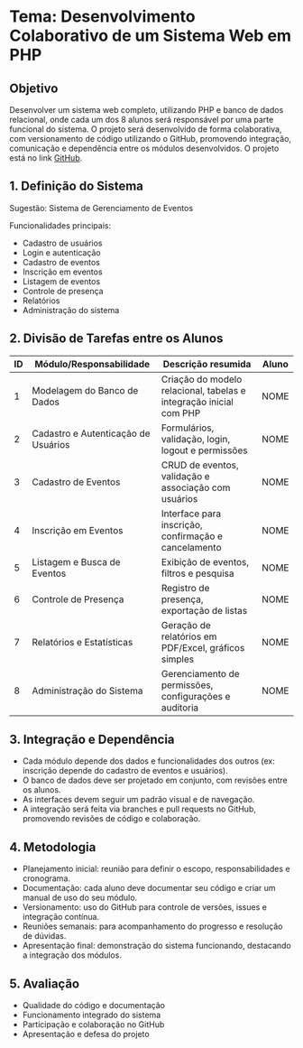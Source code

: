 # Tema: Desenvolvimento Colaborativo de um Sistema Web em PHP #

## Objetivo ##

Desenvolver um sistema web completo, utilizando PHP e banco de dados relacional, onde cada um dos 8 alunos será responsável por uma parte funcional do sistema. O projeto será desenvolvido de forma colaborativa, com versionamento de código utilizando o GitHub, promovendo integração, comunicação e dependência entre os módulos desenvolvidos. O projeto está no link [GitHub](https://github.com/luiscla1987/cedup-info3).

## 1. Definição do Sistema ##

Sugestão: Sistema de Gerenciamento de Eventos

Funcionalidades principais:
- Cadastro de usuários
- Login e autenticação
- Cadastro de eventos
- Inscrição em eventos
- Listagem de eventos
- Controle de presença
- Relatórios
- Administração do sistema

## 2. Divisão de Tarefas entre os Alunos ##

| ID | Módulo/Responsabilidade | Descrição resumida  | Aluno |
| ------------- | ------------- |------------- | ------------- |
| 1	| Modelagem do Banco de Dados |	Criação do modelo relacional, tabelas e integração inicial com PHP | NOME  |
| 2	| Cadastro e Autenticação de Usuários |	Formulários, validação, login, logout e permissões  | NOME  |
| 3	| Cadastro de Eventos |	CRUD de eventos, validação e associação com usuários | NOME  |
| 4	| Inscrição em Eventos | Interface para inscrição, confirmação e cancelamento  | NOME  |
| 5	| Listagem e Busca de Eventos |	Exibição de eventos, filtros e pesquisa  |  NOME  |
| 6	| Controle de Presença | Registro de presença, exportação de listas  |  NOME  |
| 7	| Relatórios e Estatísticas | Geração de relatórios em PDF/Excel, gráficos simples |  NOME  |
| 8	| Administração do Sistema | Gerenciamento de permissões, configurações e auditoria  |  NOME  |

## 3. Integração e Dependência ##

- Cada módulo depende dos dados e funcionalidades dos outros (ex: inscrição depende do cadastro de eventos e usuários).
- O banco de dados deve ser projetado em conjunto, com revisões entre os alunos.
- As interfaces devem seguir um padrão visual e de navegação.
- A integração será feita via branches e pull requests no GitHub, promovendo revisões de código e colaboração.

## 4. Metodologia ##
- Planejamento inicial: reunião para definir o escopo, responsabilidades e cronograma.
- Documentação: cada aluno deve documentar seu código e criar um manual de uso do seu módulo.
- Versionamento: uso do GitHub para controle de versões, issues e integração contínua.
- Reuniões semanais: para acompanhamento do progresso e resolução de dúvidas.
- Apresentação final: demonstração do sistema funcionando, destacando a integração dos módulos.

## 5. Avaliação ##
- Qualidade do código e documentação
- Funcionamento integrado do sistema
- Participação e colaboração no GitHub
- Apresentação e defesa do projeto
